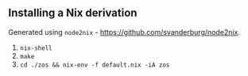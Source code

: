 ## Installing a Nix derivation

Generated using `node2nix` - https://github.com/svanderburg/node2nix.

1. `nix-shell`
2. `make`
3. `cd ./zos && nix-env -f default.nix -iA zos`
